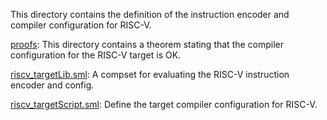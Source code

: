 This directory contains the definition of the instruction encoder and
compiler configuration for RISC-V.

[proofs](proofs):
This directory contains a theorem stating that the compiler
configuration for the RISC-V target is OK.

[riscv_targetLib.sml](riscv_targetLib.sml):
A compset for evaluating the RISC-V instruction encoder and config.

[riscv_targetScript.sml](riscv_targetScript.sml):
Define the target compiler configuration for RISC-V.
